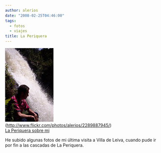 ```yaml
---
author: alerios
date: "2008-02-25T04:46:00"
tags:
  - fotos
  - viajes
title: La Periquera
---
```


![](/images/2008/02/2289887945_b5f6118716_m.jpg)  
(http://www.flickr.com/photos/alerios/2289887945/)  
[La Periquera sobre mi](http://www.flickr.com/photos/alerios/2289887945/)

He subido algunas fotos de mi última visita a Villa de Leiva, cuando pude ir
por fin a las cascadas de La Periquera.

